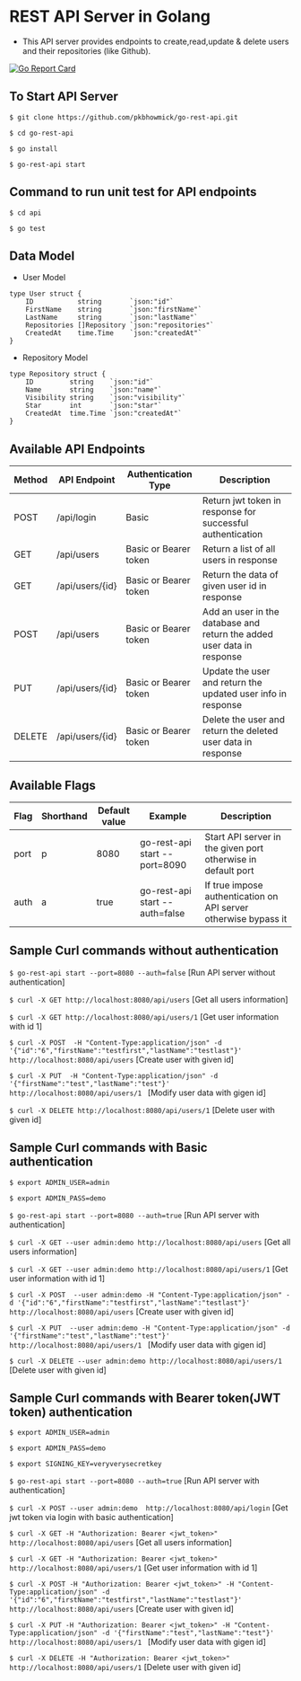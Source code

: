 # REST API Server in Golang

- This API server provides endpoints to create,read,update & delete users and their repositories (like Github).
  
[![Go Report Card](https://goreportcard.com/badge/github.com/pkbhowmick/go-rest-api)](https://goreportcard.com/report/github.com/pkbhowmick/go-rest-api)

## To Start API Server
```$ git clone https://github.com/pkbhowmick/go-rest-api.git```

```$ cd go-rest-api```

```$ go install```

```$ go-rest-api start```

## Command to run unit test for API endpoints
```$ cd api```

```$ go test```

## Data Model

- User Model
``````
type User struct {
	ID           string       `json:"id"`
	FirstName    string       `json:"firstName"`
	LastName     string       `json:"lastName"`
	Repositories []Repository `json:"repositories"`
	CreatedAt    time.Time    `json:"createdAt"`
}
``````
- Repository Model
``````
type Repository struct {
	ID         string    `json:"id"`
	Name       string    `json:"name"`
	Visibility string    `json:"visibility"`
	Star       int       `json:"star"`
	CreatedAt  time.Time `json:"createdAt"`
}
``````

## Available API Endpoints

|  Method | API Endpoint  | Authentication Type | Description |
|---|---|---|---|
|POST| /api/login | Basic | Return jwt token in response for successful authentication
|GET| /api/users | Basic or Bearer token | Return a list of all users in response| 
|GET| /api/users/{id} | Basic or Bearer token| Return the data of given user id in response| 
|POST| /api/users | Basic or Bearer token |Add an user in the database and return the added user data in response | 
|PUT| /api/users/{id} | Basic or Bearer token |Update the user and return the updated user info in response| 
|DELETE| /api/users/{id} | Basic or Bearer token |Delete the user and return the deleted user data in response| 

## Available Flags

| Flag | Shorthand | Default value | Example | Description
|---|---|---|---|---|
|port|p|8080| go-rest-api start --port=8090 | Start API server in the given port otherwise in default port
|auth|a|true| go-rest-api start --auth=false | If true impose authentication on API server otherwise bypass it

## Sample Curl commands without authentication

```$ go-rest-api start --port=8080 --auth=false``` [Run API server without authentication]

```$ curl -X GET http://localhost:8080/api/users``` [Get all users information]

```$ curl -X GET http://localhost:8080/api/users/1``` [Get user information with id 1]

```$ curl -X POST  -H "Content-Type:application/json" -d '{"id":"6","firstName":"testfirst","lastName":"testlast"}' http://localhost:8080/api/users``` [Create user with given id]

```$ curl -X PUT  -H "Content-Type:application/json" -d '{"firstName":"test","lastName":"test"}' http://localhost:8080/api/users/1 ``` [Modify user data with gigen id]

```$ curl -X DELETE http://localhost:8080/api/users/1``` [Delete user with given id]

## Sample Curl commands with Basic authentication

```$ export ADMIN_USER=admin```

```$ export ADMIN_PASS=demo```

```$ go-rest-api start --port=8080 --auth=true``` [Run API server with authentication]

```$ curl -X GET --user admin:demo http://localhost:8080/api/users``` [Get all users information]

```$ curl -X GET --user admin:demo http://localhost:8080/api/users/1``` [Get user information with id 1]

```$ curl -X POST  --user admin:demo -H "Content-Type:application/json" -d '{"id":"6","firstName":"testfirst","lastName":"testlast"}' http://localhost:8080/api/users``` [Create user with given id]

```$ curl -X PUT  --user admin:demo -H "Content-Type:application/json" -d '{"firstName":"test","lastName":"test"}' http://localhost:8080/api/users/1 ``` [Modify user data with gigen id]

```$ curl -X DELETE --user admin:demo http://localhost:8080/api/users/1``` [Delete user with given id]

## Sample Curl commands with Bearer token(JWT token) authentication

```$ export ADMIN_USER=admin```

```$ export ADMIN_PASS=demo```

```$ export SIGNING_KEY=veryverysecretkey```

```$ go-rest-api start --port=8080 --auth=true``` [Run API server with authentication]

```$ curl -X POST --user admin:demo  http://localhost:8080/api/login``` [Get jwt token via login with basic authentication]

```$ curl -X GET -H "Authorization: Bearer <jwt_token>"  http://localhost:8080/api/users``` [Get all users information]

```$ curl -X GET -H "Authorization: Bearer <jwt_token>" http://localhost:8080/api/users/1``` [Get user information with id 1]

```$ curl -X POST -H "Authorization: Bearer <jwt_token>" -H "Content-Type:application/json" -d '{"id":"6","firstName":"testfirst","lastName":"testlast"}' http://localhost:8080/api/users``` [Create user with given id]

```$ curl -X PUT -H "Authorization: Bearer <jwt_token>" -H "Content-Type:application/json" -d '{"firstName":"test","lastName":"test"}' http://localhost:8080/api/users/1 ``` [Modify user data with gigen id]

```$ curl -X DELETE -H "Authorization: Bearer <jwt_token>" http://localhost:8080/api/users/1``` [Delete user with given id]